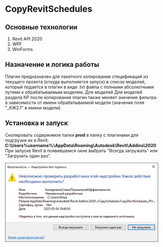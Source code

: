 # CopyRevitSchedules

## Основные технологии
1. Revit API 2020
2. WPF
3. WinForms

## Назначение и логика работы
Плагин предназначен для пакетного копирования спецификаций из текущего проекта (откуда выполняется запуск) в список моделей, который подается в плагин в виде .txt файла с полными абсолютными путями к обрабатываемым моделям. Для моделей Для моделей раздела КР после копирования плагин также меняет значение фильтра в зависимости от имени обрабатываемой модели (значение поля "_КЖ2.1" в имени модели).

## Установка и запуск
Скопировать содержимое папки __prod__ в папку с плагинами для подгрузки их в Revit: **C:\Users\%username%\AppData\Roaming\Autodesk\Revit\Addins\2020**
При запуске Revit в появившемся окне выбрать "Всегда загружать" или "Загрузить один раз".

![Загрузка в Revit](https://github.com/ipbtech/CopyRevitSchedules_Test/blob/e23bb30254eea8c0d44bce3415895202e0313955/Raw/1.png)


